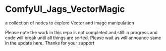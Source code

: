 # ComfyUI_Jags_VectorMagic
a collection of nodes to explore Vector and image manipulation

Please note the work in this repo is not completed and still in progress and code will break until all things are sorted. Please wait as will announce same in the update here.
Thanks for your support
